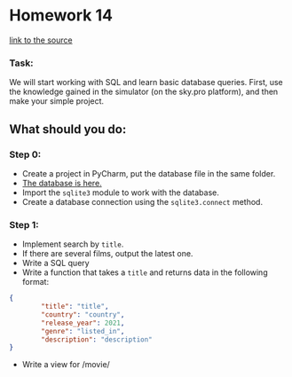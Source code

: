 # Homework 14
[link to the source](https://skyengpublic.notion.site/14-SQL-19417ff81e514e78a183c5a49b2d5c39)
### Task:
We will start working with SQL and learn basic database queries. First, use the knowledge gained in the simulator (on the sky.pro platform), and then make your simple project.
## What should you do:
### Step 0:
* Create a project in PyCharm, put the database file in the same folder.
* [The database is here.](https://github.com/skypro-008/lesson14/blob/master/part1/netflix.db)
* Import the `sqlite3` module to work with the database.
* Create a database connection using the `sqlite3.connect` method.

### Step 1:
* Implement search by `title`.
* If there are several films, output the latest one.
* Write a SQL query
* Write a function that takes a `title` and returns data in the following format:

```json
{
		"title": "title",
		"country": "country",
		"release_year": 2021,
		"genre": "listed_in",
		"description": "description"
}
```
* Write a view for /movie/<title> to display information about the movie.

# Step 2:
* Implement search by year.
* Write an SQL query. Limit output to 100 titles.
* Write a function that takes two years and returns data in the following format:
```json
[
	{"title":"title", "release_year": 2021},
	{"title":"title", "release_year": 2020},
	...
]
```
* Write a view for the /movie/<year>/to/<year> route with a list of dictionaries.

# Step 3:
* Implement a search by `rating`. Define groups: for children, for family viewing, for adults.

| `rating`    | Description |
| :-- | :-- |
| G | No age limit. |
| PG | Presence of the parents is desirable. |
| PG-13 | For children 13 years of age and older with the presence of parents. |
| R | Children under 16 years old are allowed to the session only in the presence of their parents. |
| NC-17 | Children under 17 are not admitted. |

* Write an SQL query.
* write a function that takes a list of valid `rating`s and returns data in the following format:

```json
[
	{
	 "title":"title",
	 "rating": "rating",
	 "description":"description"
	},
	{
		"title":"title",
	 "rating": "rating",
	 "description":"description"
   },
   ...
]
```

* Write multiple views that handle routes according to specific groups. Output in each list of dictionaries containing information about the name, rating and description.
 
| route | `rating` |
| :-- | :-- |
| /rating/children | G |
| /rating/family | G, PG, PG-13 |
| /rating/adult | R, NC-17 |

### Step 4:
* Write a function that takes a genre name as an argument and returns the 10 latest movies in json format.
* Write an SQL query (column name `listed_in`).
* Write a function that takes a genre and returns data in the following format:

```json
[
    {"title":"title", "description":"description"},
    ...
]
```

* Write a view `/genre/<genre>` that would return a list. The result should contain the title and description of each movie.

# Step 5:
* Implement a function that takes the names of two actors as an argument, stores all the actors in the cast column, and returns a list of those who have played with them more than 2 times.
* As a test, you can pass: `Rose McIver` and `Ben Lamb`, `Jack Black` and `Dustin Hoffman`.
* You __don't need to create a view__ for this task

# Step 6:
* Implement a function that can pass in a `type` (movie or series), a `release_year` and its `genre` and output a list of movie titles and descriptions in JSON format.
* Write a SQL query, then write a function that accepts `type`, `year`, `genre`.
* You __don't need to create a view__ for this task

## How it should be implemented  
### What will be checked in the homework:
- [ ] Correct database connection.
- [ ] Correct SELECT query with single field selection.
- [ ] Correct SELECT query with multiple field selection.
- [ ] Correct SELECT query with LIKE operator.
- [ ] Correct SELECT query with GROUP BY and count (correct use of the aggregation function).
- [ ] Correct usage of the LIMIT and OFFSET keywords.
- [ ] Correct usage of the data sorting keywords.


# Cancelled 15 homework
[link to the source](https://skyengpublic.notion.site/15-SQL-2b9b172c85a5406389413b7bd7b23944)

### Task:

We have finished studying queries for creating tables, relationships between them, and also learned how to normalize the database. 
Let's try something else.
You will be working with a simple and non-normalized database.
You have to normalize it and create all the tables to implement it.
Now there is only one table in the database, which contains data from one of the American animal shelters. 
It contains information about pets and events associated with them: who was given to new owners, who got lost, and so on.

* `'age_upon_outcome'` is the age of the animal (at the time of arrival at the shelter).
* `'animal_id'` - animal ID.
* `'animal_type'` is the type of the animal.
* `'name'` is the name (alias).
* `'breed'` - breed.
* `'color1', 'color2'` - color or combination of colors.
* `'date_of_birth'` is the date of birth.
* `'outcome_subtype'` is the participant program. (In America there are different programs for homeless animals)
* `'outcome_type'` what is happening to the animal now.
* `'outcome_month'` is the month of the outcome.
* `'outcome_year'` is the year of the outcome.

## What should you do:

### Step 0:

* Create a project with PyCharm IDE and put the [database file](https://github.com/skypro-008/lesson15/blob/main/animal.db) there.

### Step 1:
* Import the `sqlite3` module to work with the database.
* Create a database connection using the `sqlite3.connect` method.

### Step 2:
* design a new, normalized-form database.

### Step 3:
* Write a SQL query to create new tables.

### Step 4:
* Create all tables and transfer the data into them.

### Step 5:
* Create a Flask application
* Create an /<itemid> route, such as /2 or /4, that would return information about a single object (choose the data format and key names yourself).

### Step 6:
* create a github repository and push the project in it.
* Don't forget about  `readme.md` and .`gitignore`.
* If you have used SQL to create and modify tables, push it too.

## How it should be implemented  
### What will be checked in the homework:
- [ ] Tables are correctly created.
- [ ] Relationships between tables are created.
- [ ] Tables are normalized to NF (normal form).
- [ ] Table columns are named correctly and clearly.
- [ ] Flask application written and working.

# Project status

- [x] HW14 done.
- [x] HW15 done.

[Animals database schema](https://app.quickdatabasediagrams.com/#/d/Oci2ae)
[Animal database sql normalization script](https://github.com/golosovsa/sky.pro-pd-hw-14/blob/main/animals_normalize_sql_queries/normalize_animals_db.sql)
